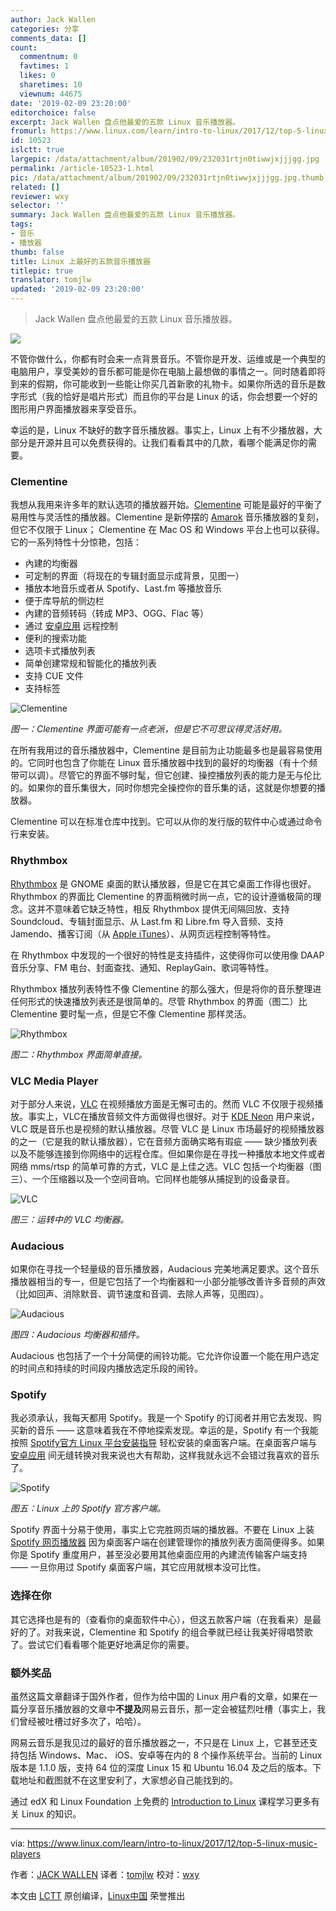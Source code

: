 ```yaml
---
author: Jack Wallen
categories: 分享
comments_data: []
count:
  commentnum: 0
  favtimes: 1
  likes: 0
  sharetimes: 10
  viewnum: 44675
date: '2019-02-09 23:20:00'
editorchoice: false
excerpt: Jack Wallen 盘点他最爱的五款 Linux 音乐播放器。
fromurl: https://www.linux.com/learn/intro-to-linux/2017/12/top-5-linux-music-players
id: 10523
islctt: true
largepic: /data/attachment/album/201902/09/232031rtjn0tiwwjxjjjgg.jpg
permalink: /article-10523-1.html
pic: /data/attachment/album/201902/09/232031rtjn0tiwwjxjjjgg.jpg.thumb.jpg
related: []
reviewer: wxy
selector: ''
summary: Jack Wallen 盘点他最爱的五款 Linux 音乐播放器。
tags:
- 音乐
- 播放器
thumb: false
title: Linux 上最好的五款音乐播放器
titlepic: true
translator: tomjlw
updated: '2019-02-09 23:20:00'
---
```



> 
> Jack Wallen 盘点他最爱的五款 Linux 音乐播放器。
> 
> 
> 


![](/data/attachment/album/201902/09/232031rtjn0tiwwjxjjjgg.jpg)


不管你做什么，你都有时会来一点背景音乐。不管你是开发、运维或是一个典型的电脑用户，享受美妙的音乐都可能是你在电脑上最想做的事情之一。同时随着即将到来的假期，你可能收到一些能让你买几首新歌的礼物卡。如果你所选的音乐是数字形式（我的恰好是唱片形式）而且你的平台是 Linux 的话，你会想要一个好的图形用户界面播放器来享受音乐。


幸运的是，Linux 不缺好的数字音乐播放器。事实上，Linux 上有不少播放器，大部分是开源并且可以免费获得的。让我们看看其中的几款，看哪个能满足你的需要。


### Clementine


我想从我用来许多年的默认选项的播放器开始。[Clementine](https://www.clementine-player.org/) 可能是最好的平衡了易用性与灵活性的播放器。Clementine 是新停摆的 [Amarok](https://en.wikipedia.org/wiki/Amarok_(software)) 音乐播放器的复刻，但它不仅限于 Linux； Clementine 在 Mac OS 和 Windows 平台上也可以获得。它的一系列特性十分惊艳，包括：


* 內建的均衡器
* 可定制的界面（将现在的专辑封面显示成背景，见图一）
* 播放本地音乐或者从 Spotify、Last.fm 等播放音乐
* 便于库导航的侧边栏
* 內建的音频转码（转成 MP3、OGG、Flac 等）
* 通过 [安卓应用](https://play.google.com/store/apps/details?id=de.qspool.clementineremote) 远程控制
* 便利的搜索功能
* 选项卡式播放列表
* 简单创建常规和智能化的播放列表
* 支持 CUE 文件
* 支持标签


![Clementine](/data/attachment/album/201902/09/232045h4rxs4rruk5yu4ze.jpg "Clementine")


*图一：Clementine 界面可能有一点老派，但是它不可思议得灵活好用。*


在所有我用过的音乐播放器中，Clementine 是目前为止功能最多也是最容易使用的。它同时也包含了你能在 Linux 音乐播放器中找到的最好的均衡器（有十个频带可以调）。尽管它的界面不够时髦，但它创建、操控播放列表的能力是无与伦比的。如果你的音乐集很大，同时你想完全操控你的音乐集的话，这就是你想要的播放器。


Clementine 可以在标准仓库中找到。它可以从你的发行版的软件中心或通过命令行来安装。


### Rhythmbox


[Rhythmbox](https://wiki.gnome.org/Apps/Rhythmbox) 是 GNOME 桌面的默认播放器，但是它在其它桌面工作得也很好。Rhythmbox 的界面比 Clementine 的界面稍微时尚一点，它的设计遵循极简的理念。这并不意味着它缺乏特性，相反 Rhythmbox 提供无间隔回放、支持 Soundcloud、专辑封面显示、从 Last.fm 和 Libre.fm 导入音频、支持 Jamendo、播客订阅（从 [Apple iTunes](https://www.apple.com/itunes/)）、从网页远程控制等特性。


在 Rhythmbox 中发现的一个很好的特性是支持插件，这使得你可以使用像 DAAP 音乐分享、FM 电台、封面查找、通知、ReplayGain、歌词等特性。


Rhythmbox 播放列表特性不像 Clementine 的那么强大，但是将你的音乐整理进任何形式的快速播放列表还是很简单的。尽管 Rhythmbox 的界面（图二）比 Clementine 要时髦一点，但是它不像 Clementine 那样灵活。


![Rhythmbox](/data/attachment/album/201902/09/232052ce3tcebcmgbtpzgt.jpg "Rhythmbox")


*图二：Rhythmbox 界面简单直接。*


### VLC Media Player


对于部分人来说，[VLC](https://www.videolan.org/vlc/index.html) 在视频播放方面是无懈可击的。然而 VLC 不仅限于视频播放。事实上，VLC在播放音频文件方面做得也很好。对于 [KDE Neon](https://neon.kde.org/) 用户来说，VLC 既是音乐也是视频的默认播放器。尽管 VLC 是 Linux 市场最好的视频播放器的之一（它是我的默认播放器），它在音频方面确实略有瑕疵 —— 缺少播放列表以及不能够连接到你网络中的远程仓库。但如果你是在寻找一种播放本地文件或者网络 mms/rtsp 的简单可靠的方式，VLC 是上佳之选。VLC 包括一个均衡器（图三）、一个压缩器以及一个空间音响。它同样也能够从捕捉到的设备录音。


![VLC](/data/attachment/album/201902/09/232101u2d2vss8qvva3mv2.jpg "VLC")


*图三：运转中的 VLC 均衡器。*


### Audacious


如果你在寻找一个轻量级的音乐播放器，Audacious 完美地满足要求。这个音乐播放器相当的专一，但是它包括了一个均衡器和一小部分能够改善许多音频的声效（比如回声、消除默音、调节速度和音调、去除人声等，见图四）。


![Audacious](/data/attachment/album/201902/09/232104s939zjr903e3r9ps.jpg "Audacious ")


*图四：Audacious 均衡器和插件。*


Audacious 也包括了一个十分简便的闹铃功能。它允许你设置一个能在用户选定的时间点和持续的时间段内播放选定乐段的闹铃。


### Spotify


我必须承认，我每天都用 Spotify。我是一个 Spotify 的订阅者并用它去发现、购买新的音乐 —— 这意味着我在不停地探索发现。幸运的是，Spotify 有一个我能按照 [Spotify官方 Linux 平台安装指导](https://www.spotify.com/us/download/linux/) 轻松安装的桌面客户端。在桌面客户端与 [安卓应用](https://play.google.com/store/apps/details?id=com.spotify.music) 间无缝转换对我来说也大有帮助，这样我就永远不会错过我喜欢的音乐了。


![Spotify](/data/attachment/album/201902/12/165519aib06x1t6h4f6cfj.jpg "Audacious ")


*图五：Linux 上的 Spotify 官方客户端。*


Spotify 界面十分易于使用，事实上它完胜网页端的播放器。不要在 Linux 上装 [Spotify 网页播放器](https://open.spotify.com/browse/featured) 因为桌面客户端在创建管理你的播放列表方面简便得多。如果你是 Spotify 重度用户，甚至没必要用其他桌面应用的內建流传输客户端支持 —— 一旦你用过 Spotify 桌面客户端，其它应用就根本没可比性。


### 选择在你


其它选择也是有的（查看你的桌面软件中心），但这五款客户端（在我看来）是最好的了。对我来说，Clementine 和 Spotify 的组合拳就已经让我美好得唱赞歌了。尝试它们看看哪个能更好地满足你的需要。


### 额外奖品


虽然这篇文章翻译于国外作者，但作为给中国的 Linux 用户看的文章，如果在一篇分享音乐播放器的文章中**不提及**网易云音乐，那一定会被猛烈吐槽（事实上，我们曾经被吐槽过好多次了，哈哈）。


网易云音乐是我见过的最好的音乐播放器之一，不只是在 Linux 上，它甚至还支持包括 Windows、Mac、 iOS、安卓等在内的 8 个操作系统平台。当前的 Linux 版本是 1.1.0 版，支持 64 位的深度 Linux 15 和 Ubuntu 16.04 及之后的版本。下载地址和截图就不在这里安利了，大家想必自己能找到的。


通过 edX 和 Linux Foundation 上免费的 [Introduction to Linux](https://training.linuxfoundation.org/linux-courses/system-administration-training/introduction-to-linux)  课程学习更多有关 Linux 的知识。




---


via: <https://www.linux.com/learn/intro-to-linux/2017/12/top-5-linux-music-players>


作者：[JACK WALLEN](https://www.linux.com/users/jlwallen) 译者：[tomjlw](https://github.com/tomjlw) 校对：[wxy](https://github.com/wxy)


本文由 [LCTT](https://github.com/LCTT/TranslateProject) 原创编译，[Linux中国](https://linux.cn/) 荣誉推出